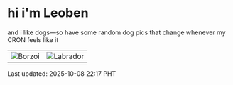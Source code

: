 # hi i'm Leoben

and i like dogs—so have some random dog pics that change whenever my CRON feels like it

|  |  |
|--------|----------|
| ![Borzoi](https://random-dog-vercel.vercel.app/api/random-borzoi?v=1759933072) | ![Labrador](https://random-dog-vercel.vercel.app/api/random-labrador?v=1759933072) |

Last updated: 2025-10-08 22:17 PHT
